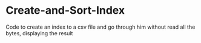 # Create-and-Sort-Index
Code to create an index to a csv file and go through him without read all the bytes, displaying the result
